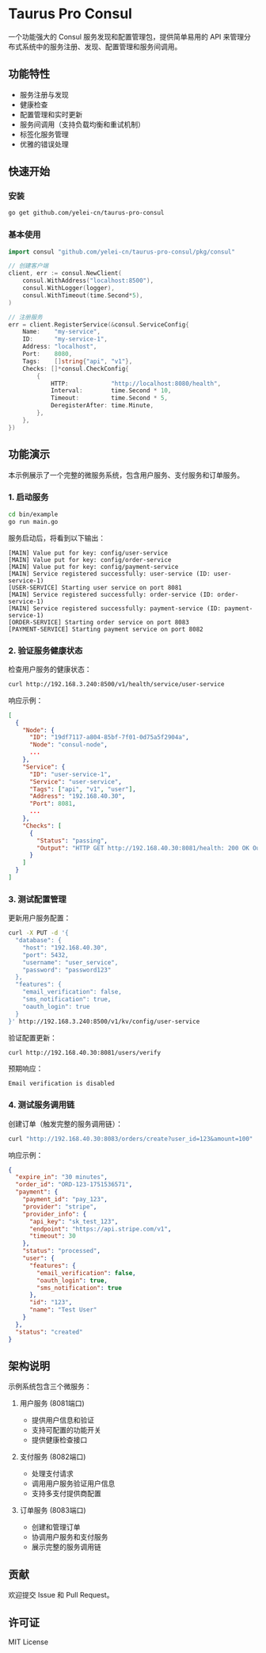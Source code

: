 # Taurus Pro Consul

一个功能强大的 Consul 服务发现和配置管理包，提供简单易用的 API 来管理分布式系统中的服务注册、发现、配置管理和服务间调用。

## 功能特性

- 服务注册与发现
- 健康检查
- 配置管理和实时更新
- 服务间调用（支持负载均衡和重试机制）
- 标签化服务管理
- 优雅的错误处理

## 快速开始

### 安装

```bash
go get github.com/yelei-cn/taurus-pro-consul
```

### 基本使用

```go
import consul "github.com/yelei-cn/taurus-pro-consul/pkg/consul"

// 创建客户端
client, err := consul.NewClient(
    consul.WithAddress("localhost:8500"),
    consul.WithLogger(logger),
    consul.WithTimeout(time.Second*5),
)

// 注册服务
err = client.RegisterService(&consul.ServiceConfig{
    Name:    "my-service",
    ID:      "my-service-1",
    Address: "localhost",
    Port:    8080,
    Tags:    []string{"api", "v1"},
    Checks: []*consul.CheckConfig{
        {
            HTTP:            "http://localhost:8080/health",
            Interval:        time.Second * 10,
            Timeout:         time.Second * 5,
            DeregisterAfter: time.Minute,
        },
    },
})
```

## 功能演示

本示例展示了一个完整的微服务系统，包含用户服务、支付服务和订单服务。

### 1. 启动服务

```bash
cd bin/example
go run main.go
```

服务启动后，将看到以下输出：
```
[MAIN] Value put for key: config/user-service
[MAIN] Value put for key: config/order-service
[MAIN] Value put for key: config/payment-service
[MAIN] Service registered successfully: user-service (ID: user-service-1)
[USER-SERVICE] Starting user service on port 8081
[MAIN] Service registered successfully: order-service (ID: order-service-1)
[MAIN] Service registered successfully: payment-service (ID: payment-service-1)
[ORDER-SERVICE] Starting order service on port 8083
[PAYMENT-SERVICE] Starting payment service on port 8082
```

### 2. 验证服务健康状态

检查用户服务的健康状态：
```bash
curl http://192.168.3.240:8500/v1/health/service/user-service
```

响应示例：
```json
[
  {
    "Node": {
      "ID": "19df7117-a804-85bf-7f01-0d75a5f2904a",
      "Node": "consul-node",
      ...
    },
    "Service": {
      "ID": "user-service-1",
      "Service": "user-service",
      "Tags": ["api", "v1", "user"],
      "Address": "192.168.40.30",
      "Port": 8081,
      ...
    },
    "Checks": [
      {
        "Status": "passing",
        "Output": "HTTP GET http://192.168.40.30:8081/health: 200 OK Output: {\"status\":\"healthy\"}"
      }
    ]
  }
]
```

### 3. 测试配置管理

更新用户服务配置：
```bash
curl -X PUT -d '{
  "database": {
    "host": "192.168.40.30",
    "port": 5432,
    "username": "user_service",
    "password": "password123"
  },
  "features": {
    "email_verification": false,
    "sms_notification": true,
    "oauth_login": true
  }
}' http://192.168.3.240:8500/v1/kv/config/user-service
```

验证配置更新：
```bash
curl http://192.168.40.30:8081/users/verify
```

预期响应：
```
Email verification is disabled
```

### 4. 测试服务调用链

创建订单（触发完整的服务调用链）：
```bash
curl "http://192.168.40.30:8083/orders/create?user_id=123&amount=100"
```

响应示例：
```json
{
  "expire_in": "30 minutes",
  "order_id": "ORD-123-1751536571",
  "payment": {
    "payment_id": "pay_123",
    "provider": "stripe",
    "provider_info": {
      "api_key": "sk_test_123",
      "endpoint": "https://api.stripe.com/v1",
      "timeout": 30
    },
    "status": "processed",
    "user": {
      "features": {
        "email_verification": false,
        "oauth_login": true,
        "sms_notification": true
      },
      "id": "123",
      "name": "Test User"
    }
  },
  "status": "created"
}
```

## 架构说明

示例系统包含三个微服务：

1. 用户服务 (8081端口)
   - 提供用户信息和验证
   - 支持可配置的功能开关
   - 提供健康检查接口

2. 支付服务 (8082端口)
   - 处理支付请求
   - 调用用户服务验证用户信息
   - 支持多支付提供商配置

3. 订单服务 (8083端口)
   - 创建和管理订单
   - 协调用户服务和支付服务
   - 展示完整的服务调用链

## 贡献

欢迎提交 Issue 和 Pull Request。

## 许可证

MIT License 